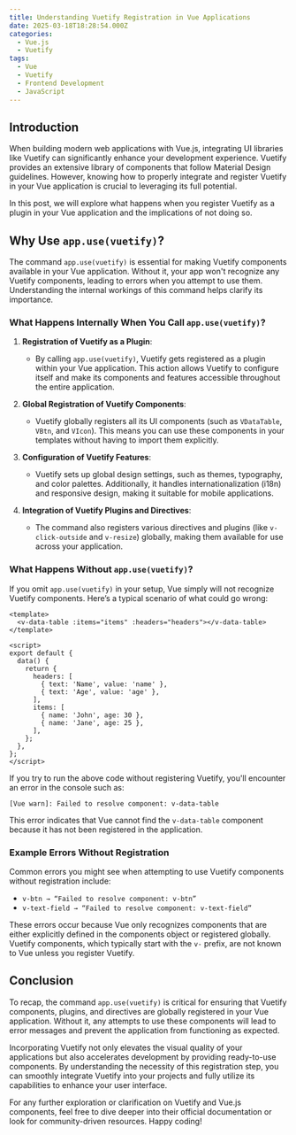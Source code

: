 ```yaml
---
title: Understanding Vuetify Registration in Vue Applications
date: 2025-03-18T18:28:54.000Z
categories:
  - Vue.js
  - Vuetify
tags:
  - Vue
  - Vuetify
  - Frontend Development
  - JavaScript
---
```


## Introduction

When building modern web applications with Vue.js, integrating UI libraries like Vuetify can significantly enhance your development experience. Vuetify provides an extensive library of components that follow Material Design guidelines. However, knowing how to properly integrate and register Vuetify in your Vue application is crucial to leveraging its full potential.

In this post, we will explore what happens when you register Vuetify as a plugin in your Vue application and the implications of not doing so. 

## Why Use `app.use(vuetify)`?

The command `app.use(vuetify)` is essential for making Vuetify components available in your Vue application. Without it, your app won't recognize any Vuetify components, leading to errors when you attempt to use them. Understanding the internal workings of this command helps clarify its importance.

### What Happens Internally When You Call `app.use(vuetify)`?

1. **Registration of Vuetify as a Plugin**: 
   - By calling `app.use(vuetify)`, Vuetify gets registered as a plugin within your Vue application. This action allows Vuetify to configure itself and make its components and features accessible throughout the entire application.

2. **Global Registration of Vuetify Components**: 
   - Vuetify globally registers all its UI components (such as `VDataTable`, `VBtn`, and `VIcon`). This means you can use these components in your templates without having to import them explicitly.

3. **Configuration of Vuetify Features**: 
   - Vuetify sets up global design settings, such as themes, typography, and color palettes. Additionally, it handles internationalization (i18n) and responsive design, making it suitable for mobile applications.

4. **Integration of Vuetify Plugins and Directives**: 
   - The command also registers various directives and plugins (like `v-click-outside` and `v-resize`) globally, making them available for use across your application.

### What Happens Without `app.use(vuetify)`?

If you omit `app.use(vuetify)` in your setup, Vue simply will not recognize Vuetify components. Here’s a typical scenario of what could go wrong:

```vue
<template>
  <v-data-table :items="items" :headers="headers"></v-data-table>
</template>

<script>
export default {
  data() {
    return {
      headers: [
        { text: 'Name', value: 'name' },
        { text: 'Age', value: 'age' },
      ],
      items: [
        { name: 'John', age: 30 },
        { name: 'Jane', age: 25 },
      ],
    };
  },
};
</script>
```

If you try to run the above code without registering Vuetify, you'll encounter an error in the console such as:

```
[Vue warn]: Failed to resolve component: v-data-table
```

This error indicates that Vue cannot find the `v-data-table` component because it has not been registered in the application.

### Example Errors Without Registration

Common errors you might see when attempting to use Vuetify components without registration include:

- `v-btn → “Failed to resolve component: v-btn”`
- `v-text-field → “Failed to resolve component: v-text-field”`

These errors occur because Vue only recognizes components that are either explicitly defined in the components object or registered globally. Vuetify components, which typically start with the `v-` prefix, are not known to Vue unless you register Vuetify.

## Conclusion

To recap, the command `app.use(vuetify)` is critical for ensuring that Vuetify components, plugins, and directives are globally registered in your Vue application. Without it, any attempts to use these components will lead to error messages and prevent the application from functioning as expected.

Incorporating Vuetify not only elevates the visual quality of your applications but also accelerates development by providing ready-to-use components. By understanding the necessity of this registration step, you can smoothly integrate Vuetify into your projects and fully utilize its capabilities to enhance your user interface.

For any further exploration or clarification on Vuetify and Vue.js components, feel free to dive deeper into their official documentation or look for community-driven resources. Happy coding!